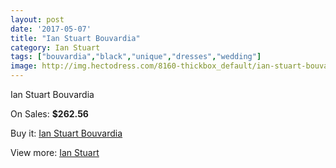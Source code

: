 ```yaml
---
layout: post
date: '2017-05-07'
title: "Ian Stuart Bouvardia"
category: Ian Stuart
tags: ["bouvardia","black","unique","dresses","wedding"]
image: http://img.hectodress.com/8160-thickbox_default/ian-stuart-bouvardia.jpg
---
```

Ian Stuart Bouvardia

On Sales: **$262.56**
<a href="https://www.hectodress.com/ian-stuart/4138-ian-stuart-bouvardia.html"><amp-img layout="responsive" width="600" height="600" src="//img.hectodress.com/8160-thickbox_default/ian-stuart-bouvardia.jpg" alt="Ian Stuart Bouvardia 0" /></a>

Buy it: [Ian Stuart Bouvardia](https://www.hectodress.com/ian-stuart/4138-ian-stuart-bouvardia.html "Ian Stuart Bouvardia")

View more: [Ian Stuart](https://www.hectodress.com/73-ian-stuart "Ian Stuart")